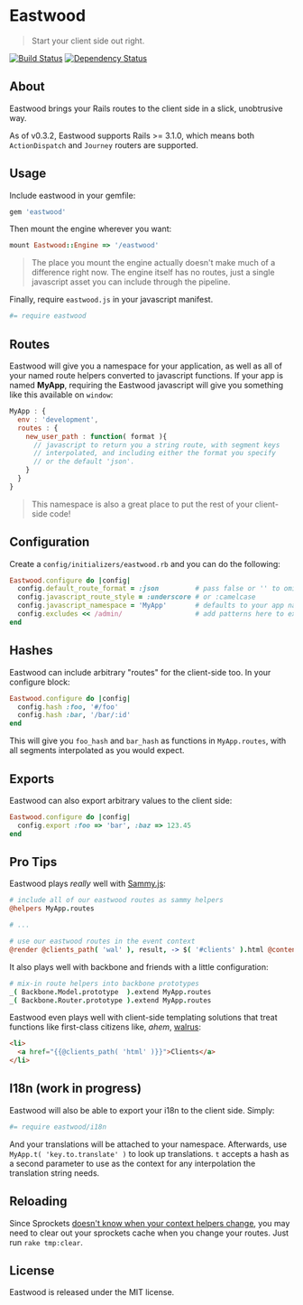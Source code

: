 # Eastwood

> Start your client side out right.

[![Build Status](https://secure.travis-ci.org/jeremyruppel/eastwood.png)](http://travis-ci.org/jeremyruppel/eastwood)
[![Dependency Status](https://gemnasium.com/jeremyruppel/eastwood.png)](https://gemnasium.com/jeremyruppel/eastwood)

## About

Eastwood brings your Rails routes to the client side in a slick, unobtrusive way.

As of v0.3.2, Eastwood supports Rails >= 3.1.0, which means both `ActionDispatch`
and `Journey` routers are supported.

## Usage

Include eastwood in your gemfile:

``` rb
gem 'eastwood'
```

Then mount the engine wherever you want:

``` rb
mount Eastwood::Engine => '/eastwood'
```

> The place you mount the engine actually doesn't make much of a difference right now.
> The engine itself has no routes, just a single javascript asset you can include
> through the pipeline.

Finally, require `eastwood.js` in your javascript manifest.

``` coffee
#= require eastwood
```

## Routes

Eastwood will give you a namespace for your application, as well as all of your named
route helpers converted to javascript functions. If your app is named **MyApp**, requiring
the Eastwood javascript will give you something like this available on `window`:

``` js
MyApp : {
  env : 'development',
  routes : {
    new_user_path : function( format ){
      // javascript to return you a string route, with segment keys
      // interpolated, and including either the format you specify
      // or the default 'json'.
    }
  }
}
```

> This namespace is also a great place to put the rest of your client-side code!

## Configuration

Create a `config/initializers/eastwood.rb` and you can do the following:

``` rb
Eastwood.configure do |config|
  config.default_route_format = :json         # pass false or '' to omit it entirely
  config.javascript_route_style = :underscore # or :camelcase
  config.javascript_namespace = 'MyApp'       # defaults to your app name
  config.excludes << /admin/                  # add patterns here to exclude routes from being exported
end
```

## Hashes

Eastwood can include arbitrary "routes" for the client-side too. In your configure block:

``` rb
Eastwood.configure do |config|
  config.hash :foo, '#/foo'
  config.hash :bar, '/bar/:id'
end
```

This will give you `foo_hash` and `bar_hash` as functions in `MyApp.routes`, with all segments
interpolated as you would expect.

## Exports

Eastwood can also export arbitrary values to the client side:

``` rb
Eastwood.configure do |config|
  config.export :foo => 'bar', :baz => 123.45
end
```

## Pro Tips

Eastwood plays *really* well with [Sammy.js](http://sammyjs.org/):

``` coffee
# include all of our eastwood routes as sammy helpers
@helpers MyApp.routes

# ...

# use our eastwood routes in the event context
@render @clients_path( 'wal' ), result, -> $( '#clients' ).html @content
```

It also plays well with backbone and friends with a little configuration:

``` coffee
# mix-in route helpers into backbone prototypes
_( Backbone.Model.prototype  ).extend MyApp.routes
_( Backbone.Router.prototype ).extend MyApp.routes
```

Eastwood even plays well with client-side templating solutions that treat
functions like first-class citizens like, *ahem*, [walrus](https://github.com/jeremyruppel/walrus):

``` html
<li>
  <a href="{{@clients_path( 'html' )}}">Clients</a>
</li>
```

## I18n (work in progress)

Eastwood will also be able to export your i18n to the client side. Simply:

``` coffee
#= require eastwood/i18n
```

And your translations will be attached to your namespace. Afterwards, use
`MyApp.t( 'key.to.translate' )` to look up translations. `t` accepts a hash
as a second parameter to use as the context for any interpolation the
translation string needs.

## Reloading

Since Sprockets [doesn't know when your context helpers change](https://github.com/sstephenson/sprockets/blob/master/lib/sprockets/base.rb#L35), you may
need to clear out your sprockets cache when you change your routes. Just run `rake tmp:clear`.

## License

Eastwood is released under the MIT license.
